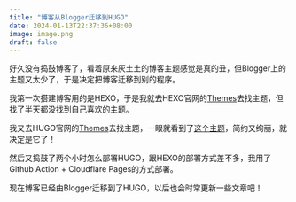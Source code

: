 ```yaml
---
title: "博客从Blogger迁移到HUGO"
date: 2024-01-13T22:37:36+08:00
image: image.png
draft: false
---
```


好久没有捣鼓博客了，看着原来灰土土的博客主题感觉是真的丑，但Blogger上的主题又太少了，于是决定把博客迁移到别的程序。

我第一次搭建博客用的是HEXO，于是我就去HEXO官网的[Themes](https://hexo.io/themes/index.html)去找主题，但找了半天都没找到自己喜欢的主题。

我又去HUGO官网的[Themes](https://themes.gohugo.io/)去找主题，一眼就看到了[这个主题](https://themes.gohugo.io/themes/hugo-theme-stack/)，简约又绚丽，就决定是它了！

然后又捣鼓了两个小时怎么部署HUGO，跟HEXO的部署方式差不多，我用了Github Action + Cloudflare Pages的方式部署。

现在博客已经由Blogger迁移到了HUGO，以后也会时常更新一些文章吧！